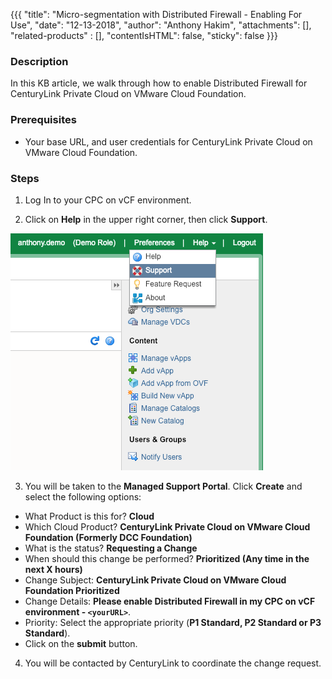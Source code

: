 {{{
  "title": "Micro-segmentation with Distributed Firewall - Enabling For Use",
  "date": "12-13-2018",
  "author": "Anthony Hakim",
  "attachments": [],
  "related-products" : [],
  "contentIsHTML": false,
  "sticky": false
}}}

### Description
In this KB article, we walk through how to enable Distributed Firewall for CenturyLink Private Cloud on VMware Cloud Foundation.

### Prerequisites
* Your base URL, and user credentials for CenturyLink Private Cloud on VMware Cloud Foundation.

### Steps

1. Log In to your CPC on vCF environment.

2. Click on **Help** in the upper right corner, then click **Support**.

  ![DFW](../images/dccf/dfw-enable1.png)

3. You will be taken to the **Managed Support Portal**. Click **Create** and select the following options:

  * What Product is this for? **Cloud**
  * Which Cloud Product? **CenturyLink Private Cloud on VMware Cloud Foundation (Formerly DCC Foundation)**
  * What is the status? **Requesting a Change**
  * When should this change be performed? **Prioritized (Any time in the next X hours)**
  * Change Subject: **CenturyLink Private Cloud on VMware Cloud Foundation Prioritized**
  * Change Details: **Please enable Distributed Firewall in my CPC on vCF environment - `<yourURL>`**.
  * Priority: Select the appropriate priority (**P1 Standard, P2 Standard or P3 Standard**).
  * Click on the **submit** button.

4. You will be contacted by CenturyLink to coordinate the change request.
